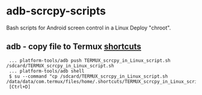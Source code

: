 # adb-scrcpy-scripts
Bash scripts for Android screen control in a Linux Deploy "chroot".

## adb - copy file to Termux [shortcuts](https://github.com/termux/termux-widget#readme)

```
 ... platform-tools/adb push TERMUX_scrcpy_in_Linux_script.sh /sdcard/TERMUX_scrcpy_in_Linux_script.sh
 ... platform-tools/adb shell
 $ su --command "cp /sdcard/TERMUX_scrcpy_in_Linux_script.sh /data/data/com.termux/files/home/.shortcuts/TERMUX_scrcpy_in_Linux_script.sh"
 [Ctrl+D]
 ```
